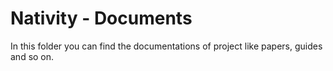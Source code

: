 # Nativity - Documents

In this folder you can find the documentations of project like papers, guides and so on.
